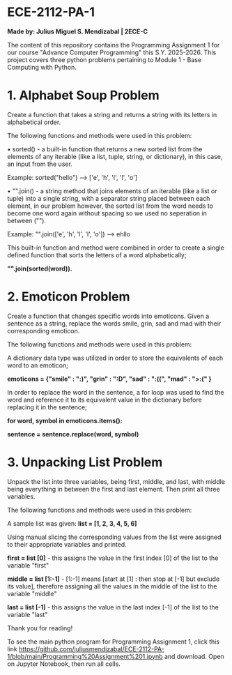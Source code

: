 # ECE-2112-PA-1

**Made by: Julius Miguel S. Mendizabal | 2ECE-C**

The content of this repository contains the Programming Assignment 1 for our course "Advance Computer Programming" this S.Y. 2025-2026. This project covers three python problems pertaining to Module 1 - Base Computing with Python.

# **1. Alphabet Soup Problem**

Create a function that takes a string and returns a string with its letters in alphabetical order.

The following functions and methods were used in this problem:

• sorted() - a built-in function that returns a new sorted list from the elements of any iterable (like a list, tuple, string, or dictionary), in this case, an input from the user. 

Example: sorted("hello") --> ['e', 'h', 'l', 'l', 'o']

• "".join() - a string method that joins elements of an iterable (like a list or tuple) into a single string, with a separator string placed between each element, in our problem however, the sorted list from the word needs to become one word again without spacing so we used no seperation in between ("").

Example: "".join(['e', 'h', 'l', 'l', 'o']) --> ehllo

This built-in function and method were combined in order to create a single defined function that sorts the letters of a word alphabetically;

**"".join(sorted(word)).**


# **2. Emoticon Problem**

Create a function that changes specific words into emoticons. Given a sentence as a string, replace the words smile, grin, sad and mad with their corresponding emoticon.

The following functions and methods were used in this problem:

A dictionary data type was utilized in order to store the equivalents of each word to an emoticon;

**emoticons = {"smile" : ":)", "grin" : ":D", "sad" : ":((", "mad" : ">:(" }**

In order to replace the word in the sentence, a for loop was used to find the word and reference it to its equivalent value in the dictionary before replacing it in the sentence;

**for word, symbol in emoticons.items():**

   **sentence = sentence.replace(word, symbol)**

# **3. Unpacking List Problem**

Unpack the list into three variables, being first, middle, and last, with middle being everything in between the first and last element. Then print all three variables.

The following functions and methods were used in this problem:

A sample list was given:
**list = [1, 2, 3, 4, 5, 6]**

Using manual slicing the corresponding values from the list were assigned to their appropriate variables and printed.

**first = list [0]** - this assigns the value in the first index [0] of the list to the variable "first"

**middle = list [1:-1]** - [1:-1] means [start at [1] : then stop at [-1] but exclude its value], therefore assigning all the values in the middle of the list to the variable "middle"

**last = list [-1]** - this assigns the value in the last index [-1] of the list to the variable "last"

Thank you for reading! 

To see the main python program for Programming Assignment 1, click this link https://github.com/juliusmendizabal/ECE-2112-PA-1/blob/main/Programming%20Assignment%201.ipynb and download. Open on Jupyter Notebook, then run all cells.
